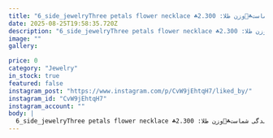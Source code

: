 ```yaml
---
title: "6_side_jewelryThree petals flower necklace ☘️گردنبند گل شبدر سه برگنماد:امید،ایمان و نشانه بارش بهترین نعمتهای خدا به زندگی شماست☘️🌈وزن طلا: 2.300 grوزن سنگ:0.06 gr📬برای سفارش و کسب اطلاعات بیشتر به دایرکت مراجعه فرمایید.__________________________#میکروستینگ #اموزش_میکروستینگ #اموزش_قلمزنی #مخراجکاری_مدرن #مخراجکاری_طلا #گوهرنشانی #گوهرنشانی_مدرن #تولید_طلا #فروش_طلا #گردنبند_طلا #دستبند_طلا #نیم_ست #گوشواره #انگشتر #جواهری_روجا #جواهری_انلاین_روجا107wSee translation"
date: 2025-08-25T19:58:35.720Z
description: "6_side_jewelryThree petals flower necklace ☘️گردنبند گل شبدر سه برگنماد:امید،ایمان و نشانه بارش بهترین نعمتهای خدا به زندگی شماست☘️🌈وزن طلا: 2.300 grوزن سنگ:0.06 gr📬برای سفارش و کسب اطلاعات بیشتر به دایرکت مراجعه فرمایید.__________________________#میکروستینگ #اموزش_میکروستینگ #اموزش_قلمزنی #مخراجکاری_مدرن #مخراجکاری_طلا #گوهرنشانی #گوهرنشانی_مدرن #تولید_طلا #فروش_طلا #گردنبند_طلا #دستبند_طلا #نیم_ست #گوشواره #انگشتر #جواهری_روجا #جواهری_انلاین_روجا107wSee translation"
image: ""
gallery:

price: 0
category: "Jewelry"
in_stock: true
featured: false
instagram_post: "https://www.instagram.com/p/CvW9jEhtqH7/liked_by/"
instagram_id: "CvW9jEhtqH7"
instagram_account: ""
body: |
  6_side_jewelryThree petals flower necklace ☘️گردنبند گل شبدر سه برگنماد:امید،ایمان و نشانه بارش بهترین نعمتهای خدا به زندگی شماست☘️🌈وزن طلا: 2.300 grوزن سنگ:0.06 gr📬برای سفارش و کسب اطلاعات بیشتر به دایرکت مراجعه فرمایید.__________________________#میکروستینگ #اموزش_میکروستینگ #اموزش_قلمزنی #مخراجکاری_مدرن #مخراجکاری_طلا #گوهرنشانی #گوهرنشانی_مدرن #تولید_طلا #فروش_طلا #گردنبند_طلا #دستبند_طلا #نیم_ست #گوشواره #انگشتر #جواهری_روجا #جواهری_انلاین_روجا107wSee translation
---
```

